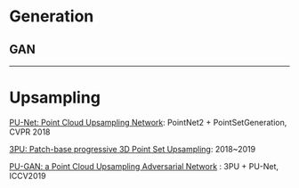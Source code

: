 # Generation 

## GAN 


---

# Upsampling 


[PU-Net: Point Cloud Upsampling Network](https://github.com/yulequan/PU-Net): PointNet2 + PointSetGeneration,  CVPR 2018

[3PU: Patch-base progressive 3D Point Set Upsampling](https://github.com/yifita/3PU): 2018~2019

[PU-GAN: a Point Cloud Upsampling Adversarial Network](https://github.com/liruihui/PU-GAN) : 3PU + PU-Net, ICCV2019